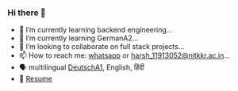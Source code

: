 ### Hi there 👋


- 🔭 I’m currently learning backend engineering...
- 🌱 I’m currently learning GermanA2...
- 👯 I’m looking to collaborate on full stack projects...
- 📫 How to reach me: [whatsapp](https://wa.me/918221875710?text=hi) or <harsh_11913052@nitkkr.ac.in>...
- 🗣 multilingual [DeutschA1](https://internalapp.nptel.ac.in/NOC/NOC21/SEM2/Ecertificates/109/noc21-hs79/Course/NPTEL21HS79S2339138803136691.jpg), English, हिंदी
- 📰 [Resume](https://docs.google.com/document/d/1_SFik5hCHbaAScGY_Upn2pLWRtuYG0UW6fKaMAUSLFw/edit?usp=sharing)
